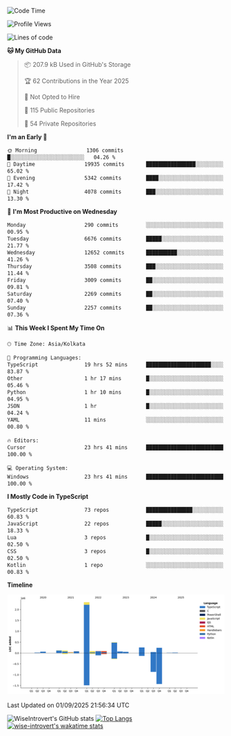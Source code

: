 <!--START_SECTION:waka-->
![Code Time](http://img.shields.io/badge/Code%20Time-2%2C482%20hrs%2044%20mins-blue)

![Profile Views](http://img.shields.io/badge/Profile%20Views-7-blue)

![Lines of code](https://img.shields.io/badge/From%20Hello%20World%20I%27ve%20Written-4.1%20million%20lines%20of%20code-blue)

**🐱 My GitHub Data** 

> 📦 207.9 kB Used in GitHub's Storage 
 > 
> 🏆 62 Contributions in the Year 2025
 > 
> 🚫 Not Opted to Hire
 > 
> 📜 115 Public Repositories 
 > 
> 🔑 54 Private Repositories 
 > 
**I'm an Early 🐤** 

```text
🌞 Morning                1306 commits        █░░░░░░░░░░░░░░░░░░░░░░░░   04.26 % 
🌆 Daytime                19935 commits       ████████████████░░░░░░░░░   65.02 % 
🌃 Evening                5342 commits        ████░░░░░░░░░░░░░░░░░░░░░   17.42 % 
🌙 Night                  4078 commits        ███░░░░░░░░░░░░░░░░░░░░░░   13.30 % 
```
📅 **I'm Most Productive on Wednesday** 

```text
Monday                   290 commits         ░░░░░░░░░░░░░░░░░░░░░░░░░   00.95 % 
Tuesday                  6676 commits        █████░░░░░░░░░░░░░░░░░░░░   21.77 % 
Wednesday                12652 commits       ██████████░░░░░░░░░░░░░░░   41.26 % 
Thursday                 3508 commits        ███░░░░░░░░░░░░░░░░░░░░░░   11.44 % 
Friday                   3009 commits        ██░░░░░░░░░░░░░░░░░░░░░░░   09.81 % 
Saturday                 2269 commits        ██░░░░░░░░░░░░░░░░░░░░░░░   07.40 % 
Sunday                   2257 commits        ██░░░░░░░░░░░░░░░░░░░░░░░   07.36 % 
```


📊 **This Week I Spent My Time On** 

```text
🕑︎ Time Zone: Asia/Kolkata

💬 Programming Languages: 
TypeScript               19 hrs 52 mins      █████████████████████░░░░   83.87 % 
Other                    1 hr 17 mins        █░░░░░░░░░░░░░░░░░░░░░░░░   05.46 % 
Python                   1 hr 10 mins        █░░░░░░░░░░░░░░░░░░░░░░░░   04.95 % 
JSON                     1 hr                █░░░░░░░░░░░░░░░░░░░░░░░░   04.24 % 
YAML                     11 mins             ░░░░░░░░░░░░░░░░░░░░░░░░░   00.80 % 

🔥 Editors: 
Cursor                   23 hrs 41 mins      █████████████████████████   100.00 % 

💻 Operating System: 
Windows                  23 hrs 41 mins      █████████████████████████   100.00 % 
```

**I Mostly Code in TypeScript** 

```text
TypeScript               73 repos            ███████████████░░░░░░░░░░   60.83 % 
JavaScript               22 repos            █████░░░░░░░░░░░░░░░░░░░░   18.33 % 
Lua                      3 repos             █░░░░░░░░░░░░░░░░░░░░░░░░   02.50 % 
CSS                      3 repos             █░░░░░░░░░░░░░░░░░░░░░░░░   02.50 % 
Kotlin                   1 repo              ░░░░░░░░░░░░░░░░░░░░░░░░░   00.83 % 
```



**Timeline**

![Lines of Code chart](https://raw.githubusercontent.com/wise-introvert/wise-introvert/master/assets/bar_graph.png)


 Last Updated on 01/09/2025 21:56:34 UTC
<!--END_SECTION:waka-->

![WiseIntrovert's GitHub stats](https://github-readme-stats.vercel.app/api?username=wise-introvert&count_private=true&show_icons=true)
[![Top Langs](https://github-readme-stats.vercel.app/api/top-langs/?username=wise-introvert&langs_count=10)](https://github.com/anuraghazra/github-readme-stats)
[![wise-introvert's wakatime stats](https://github-readme-stats.vercel.app/api/wakatime?username=wiseintrovert)](https://github.com/anuraghazra/github-readme-stats)
